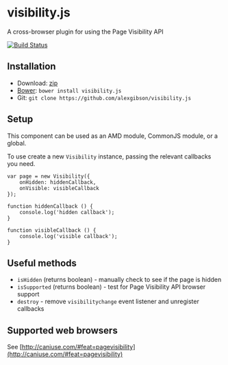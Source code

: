 visibility.js
=============

A cross-browser plugin for using the Page Visibility API

[![Build Status](https://travis-ci.org/alexgibson/visibility.js.png?branch=master)](https://travis-ci.org/alexgibson/visibility.js)

Installation
---------------------------------------

* Download: [zip](https://github.com/alexgibson/visibility.js/zipball/master)
* [Bower](https://github.com/twitter/bower/): `bower install visibility.js`
* Git: `git clone https://github.com/alexgibson/visibility.js`

Setup
---------

This component can be used as an AMD module, CommonJS module, or a global.

To use create a new `Visibility` instance, passing the relevant callbacks you need.

```
var page = new Visibility({
	onHidden: hiddenCallback,
	onVisible: visibleCallback
});

function hiddenCallback () {
	console.log('hidden callback');
}

function visibleCallback () {
	console.log('visible callback');
}
```

Useful methods
--------------

* `isHidden` (returns boolean) - manually check to see if the page is hidden
* `isSupported` (returns boolean) - test for Page Visibility API browser support
* `destroy` - remove `visibilitychange` event listener and unregister callbacks


Supported web browsers
---------------------------------------

See [http://caniuse.com/#feat=pagevisibility](http://caniuse.com/#feat=pagevisibility)
